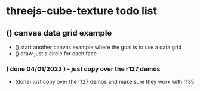 # threejs-cube-texture todo list

## () canvas data grid example
* () start another canvas example where the goal is to use a data grid
* () draw just a circle for each face

### ( done 04/01/2022 ) - just copy over the r127 demos
* (done) just copy over the r127 demos and make sure they work with r135
